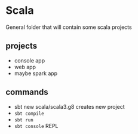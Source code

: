 # Scala
General folder that will contain some scala projects

## projects
- console app
- web app
- maybe spark app

## commands
- sbt new scala/scala3.g8 creates new project
-  `sbt compile`
- `sbt run`
- `sbt console` REPL 